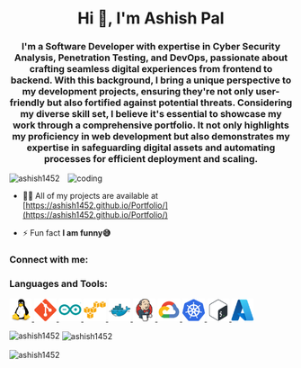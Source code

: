 <h1 align="center">Hi 👋, I'm Ashish Pal</h1>
<h3 align="center">I'm a Software Developer with expertise in Cyber Security Analysis, Penetration Testing, and DevOps, passionate about crafting seamless digital experiences from frontend to backend. With this background, I bring a unique perspective to my development projects, ensuring they're not only user-friendly but also fortified against potential threats. Considering my diverse skill set, I believe it's essential to showcase my work through a comprehensive portfolio. It not only highlights my proficiency in web development but also demonstrates my expertise in safeguarding digital assets and automating processes for efficient deployment and scaling.</h3>

<img align="right" alt="coding" width="400" src="https://user-images.githubusercontent.com/55389276/140866485-8fb1c876-9a8f-4d6a-98dc-08c4981eaf70.gif">

<p align="left"> <img src="https://komarev.com/ghpvc/?username=ashish1452&label=Profile%20views&color=0e75b6&style=flat" alt="ashish1452" /> </p>

- 👨‍💻 All of my projects are available at [https://ashish1452.github.io/Portfolio/](https://ashish1452.github.io/Portfolio/)

- ⚡ Fun fact **I am funny😅**

<h3 align="left">Connect with me:</h3>


<h3 align="left">Languages and Tools:</h3>
<p align="left">
  <a href="https://www.linux.org/" target="_blank" rel="noreferrer"> <img src="https://raw.githubusercontent.com/devicons/devicon/master/icons/linux/linux-original.svg" alt="linux" width="40" height="40"/> </a>
  <a href="https://git-scm.com/" target="_blank" rel="noreferrer"> <img src="https://raw.githubusercontent.com/devicons/devicon/master/icons/git/git-original.svg" alt="git" width="40" height="40"/> </a>
  <a href="https://www.arduino.cc/" target="_blank" rel="noreferrer"> <img src="https://raw.githubusercontent.com/devicons/devicon/master/icons/arduino/arduino-original.svg" alt="arduino" width="40" height="40"/> </a>
  <a href="https://aws.amazon.com/" target="_blank" rel="noreferrer"> <img src="https://raw.githubusercontent.com/devicons/devicon/master/icons/amazonwebservices/amazonwebservices-original.svg" alt="aws" width="40" height="40"/> </a>
  <a href="https://www.docker.com/" target="_blank" rel="noreferrer"> <img src="https://raw.githubusercontent.com/devicons/devicon/master/icons/docker/docker-original.svg" alt="docker" width="40" height="40"/> </a>
  <a href="https://www.jenkins.io/" target="_blank" rel="noreferrer"> <img src="https://raw.githubusercontent.com/devicons/devicon/master/icons/jenkins/jenkins-original.svg" alt="jenkins" width="40" height="40"/> </a>
  <a href="https://cloud.google.com/" target="_blank" rel="noreferrer"> <img src="https://raw.githubusercontent.com/devicons/devicon/master/icons/googlecloud/googlecloud-original.svg" alt="gcp" width="40" height="40"/> </a>
  <a href="https://kubernetes.io/" target="_blank" rel="noreferrer"> <img src="https://raw.githubusercontent.com/devicons/devicon/master/icons/kubernetes/kubernetes-original.svg" alt="kubernetes" width="40" height="40"/> </a>
  <a href="https://www.gnu.org/software/bash/" target="_blank" rel="noreferrer"> <img src="https://raw.githubusercontent.com/devicons/devicon/master/icons/bash/bash-original.svg" alt="bash" width="40" height="40"/> </a>
  <a href="https://azure.microsoft.com/" target="_blank" rel="noreferrer"> <img src="https://raw.githubusercontent.com/devicons/devicon/master/icons/azure/azure-original.svg" alt="azure" width="40" height="40"/> </a>
</p>


<p><img align="left" src="https://github-readme-stats.vercel.app/api/top-langs?username=ashish1452&show_icons=true&locale=en&layout=compact" alt="ashish1452" /></p>

<p>&nbsp;<img align="center" src="https://github-readme-stats.vercel.app/api?username=ashish1452&show_icons=true&locale=en" alt="ashish1452" /></p>

<p><img align="center" src="https://github-readme-streak-stats.herokuapp.com/?user=ashish1452&" alt="ashish1452" /></p>

